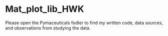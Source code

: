 # Mat_plot_lib_HWK
Please open the Pymaceuticals fodler to find my written code, data sources, and observations from studying the data.

